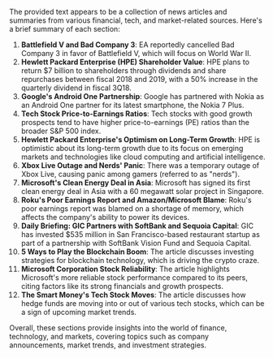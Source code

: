 The provided text appears to be a collection of news articles and summaries from various financial, tech, and market-related sources. Here's a brief summary of each section:

1. **Battlefield V and Bad Company 3**: EA reportedly cancelled Bad Company 3 in favor of Battlefield V, which will focus on World War II.
2. **Hewlett Packard Enterprise (HPE) Shareholder Value**: HPE plans to return $7 billion to shareholders through dividends and share repurchases between fiscal 2018 and 2019, with a 50% increase in the quarterly dividend in fiscal 3Q18.
3. **Google's Android One Partnership**: Google has partnered with Nokia as an Android One partner for its latest smartphone, the Nokia 7 Plus.
4. **Tech Stock Price-to-Earnings Ratios**: Tech stocks with good growth prospects tend to have higher price-to-earnings (PE) ratios than the broader S&P 500 index.
5. **Hewlett Packard Enterprise's Optimism on Long-Term Growth**: HPE is optimistic about its long-term growth due to its focus on emerging markets and technologies like cloud computing and artificial intelligence.
6. **Xbox Live Outage and Nerds' Panic**: There was a temporary outage of Xbox Live, causing panic among gamers (referred to as "nerds").
7. **Microsoft's Clean Energy Deal in Asia**: Microsoft has signed its first clean energy deal in Asia with a 60 megawatt solar project in Singapore.
8. **Roku's Poor Earnings Report and Amazon/Microsoft Blame**: Roku's poor earnings report was blamed on a shortage of memory, which affects the company's ability to power its devices.
9. **Daily Briefing: GIC Partners with SoftBank and Sequoia Capital**: GIC has invested $535 million in San Francisco-based restaurant startup as part of a partnership with SoftBank Vision Fund and Sequoia Capital.
10. **5 Ways to Play the Blockchain Boom**: The article discusses investing strategies for blockchain technology, which is driving the crypto craze.
11. **Microsoft Corporation Stock Reliability**: The article highlights Microsoft's more reliable stock performance compared to its peers, citing factors like its strong financials and growth prospects.
12. **The Smart Money's Tech Stock Moves**: The article discusses how hedge funds are moving into or out of various tech stocks, which can be a sign of upcoming market trends.

Overall, these sections provide insights into the world of finance, technology, and markets, covering topics such as company announcements, market trends, and investment strategies.